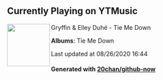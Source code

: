 ## Currently Playing on YTMusic

[<img align="left" width="100" src="https://lh3.googleusercontent.com/2slph_dapZ0DxV3qMHo6I7LeYixscqVBRj3v-RmyRFR2RHv22aUTQ_BmgMxKVBognbcZ-iIOTW6j8Htt">](https://music.youtube.com/channel/UCO4t4bsN65024PXQUnENGkw)

Gryffin & Elley Duhé - Tie Me Down

**Albums**: Tie Me Down

Last updated at 08/26/2020 16:44

#### Generated with [20chan/github-now](https://github.com/20chan/github-now)


<!--
**20chan/20chan** is a ✨ _special_ ✨ repository because its `README.md` (this file) appears on your GitHub profile.

Here are some ideas to get you started:

- 🔭 I’m currently working on ...
- 🌱 I’m currently learning ...
- 👯 I’m looking to collaborate on ...
- 🤔 I’m looking for help with ...
- 💬 Ask me about ...
- 📫 How to reach me: ...
- 😄 Pronouns: ...
- ⚡ Fun fact: ...
-->

